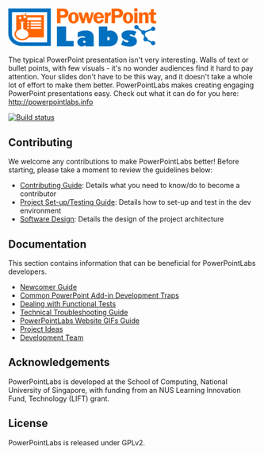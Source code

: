 <img src="https://raw.githubusercontent.com/PowerPointLabs/PowerPointLabs-Installer/master/PowerPointLabsInstaller/PowerPointLabsInstallerUi/Resources/logo.png" width='300'>

The typical PowerPoint presentation isn't very interesting. Walls of text or bullet points, with few visuals - it's no wonder audiences find it hard to pay attention.
Your slides don't have to be this way, and it doesn't take a whole lot of effort to make them better.
PowerPointLabs makes creating engaging PowerPoint presentations easy. Check out what it can do for you here: http://powerpointlabs.info

[![Build status](https://img.shields.io/appveyor/ci/kai33/powerpointlabs/master.svg)](https://ci.appveyor.com/project/kai33/powerpointlabs)

## Contributing
We welcome any contributions to make PowerPointLabs better! Before starting, please take a moment to review the guidelines below:
* [Contributing Guide](https://github.com/PowerPointLabs/powerpointlabs/blob/master/.github/CONTRIBUTING.md): Details what you need to know/do to become a contributor
* [Project Set-up/Testing Guide](https://github.com/PowerPointLabs/PowerPointLabs/blob/master/doc/ProjectSetUp.md): Details how to set-up and test in the dev environment
* [Software Design](https://github.com/PowerPointLabs/PowerPointLabs/blob/master/doc/SoftwareDesign.md): Details the design of the project architecture 

## Documentation
This section contains information that can be beneficial for PowerPointLabs developers.
* [Newcomer Guide](doc/NewcomerGuide.md)
* [Common PowerPoint Add-in Development Traps](doc/CommonTraps.md)
* [Dealing with Functional Tests](doc/FunctionalTests.md)
* [Technical Troubleshooting Guide](https://github.com/PowerPointLabs/PowerPointLabs/blob/master/doc/TechnicalFAQs.md)
* [PowerPointLabs Website GIFs Guide](doc/GIFsGuide.md)
* [Project Ideas](doc/ProjectIdeas.md)
* [Development Team](doc/DevTeam.md)

## Acknowledgements
PowerPointLabs is developed at the School of Computing, National University of Singapore, with funding from an NUS Learning Innovation Fund, Technology (LIFT) grant.

## License
PowerPointLabs is released under GPLv2.
